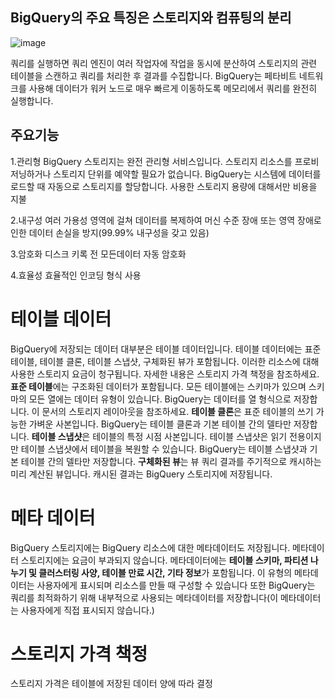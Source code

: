 ## BigQuery의 주요 특징은 스토리지와 컴퓨팅의 분리

![image](https://github.com/jun-youngpark/note/assets/54339804/528226e6-ad54-4786-9073-da94440dbcc5)

쿼리를 실행하면 쿼리 엔진이 여러 작업자에 작업을 동시에 분산하여 스토리지의 관련 테이블을 스캔하고 쿼리를 처리한 후 결과를 수집합니다. 
BigQuery는 페타비트 네트워크를 사용해 데이터가 워커 노드로 매우 빠르게 이동하도록 메모리에서 쿼리를 완전히 실행합니다.

## 주요기능
1.관리형 
BigQuery 스토리지는 완전 관리형 서비스입니다. 
스토리지 리소스를 프로비저닝하거나 스토리지 단위를 예약할 필요가 없습니다. BigQuery는 시스템에 데이터를 로드할 때 자동으로 스토리지를 할당합니다. 사용한 스토리지 용량에 대해서만 비용을 지불

2.내구성
여러 가용성 영역에 걸쳐 데이터를 복제하여 머신 수준 장애 또는 영역 장애로 인한 데이터 손실을 방지(99.99% 내구성을 갖고 있음)
 
3.암호화
디스크 키록 전 모든데이터 자동 암호화

4.효율성
효율적인 인코딩 형식 사용

# 테이블 데이터 
BigQuery에 저장되는 데이터 대부분은 테이블 데이터입니다. 테이블 데이터에는 표준 테이블, 테이블 클론, 테이블 스냅샷, 구체화된 뷰가 포함됩니다. 이러한 리소스에 대해 사용한 스토리지 요금이 청구됩니다. 자세한 내용은 스토리지 가격 책정을 참조하세요.
**표준 테이블**에는 구조화된 데이터가 포함됩니다. 모든 테이블에는 스키마가 있으며 스키마의 모든 열에는 데이터 유형이 있습니다. BigQuery는 데이터를 열 형식으로 저장합니다. 이 문서의 스토리지 레이아웃을 참조하세요.
**테이블 클론**은 표준 테이블의 쓰기 가능한 가벼운 사본입니다. BigQuery는 테이블 클론과 기본 테이블 간의 델타만 저장합니다.
**테이블 스냅샷**은 테이블의 특정 시점 사본입니다. 테이블 스냅샷은 읽기 전용이지만 테이블 스냅샷에서 테이블을 복원할 수 있습니다. BigQuery는 테이블 스냅샷과 기본 테이블 간의 델타만 저장합니다.
**구체화된 뷰**는 뷰 쿼리 결과를 주기적으로 캐시하는 미리 계산된 뷰입니다. 캐시된 결과는 BigQuery 스토리지에 저장됩니다.

# 메타 데이터
BigQuery 스토리지에는 BigQuery 리소스에 대한 메타데이터도 저장됩니다. 메타데이터 스토리지에는 요금이 부과되지 않습니다.
메타데이터에는 **테이블 스키마, 파티션 나누기 및 클러스터링 사양, 테이블 만료 시간, 기타 정보**가 포함됩니다. 이 유형의 메타데이터는 사용자에게 표시되며 리소스를 만들 때 구성할 수 있습니다
또한 BigQuery는 쿼리를 최적화하기 위해 내부적으로 사용되는 메타데이터를 저장합니다(이 메타데이터는 사용자에게 직접 표시되지 않습니다.)

# 스토리지 가격 책정
스토리지 가격은 테이블에 저장된 데이터 양에 따라 결정

